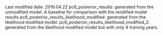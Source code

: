 Last modified date: 2019.04.22
pc6_posterior_results: generated from the unmodified model. A baseline for comparison with the modified model results
pc6_posterior_results_likelihood_modified: generated from the likelihood modified model.
pc6_posterior_results_likelihood_modified_2: generated from the likelihood modified model but with only 4 training years.